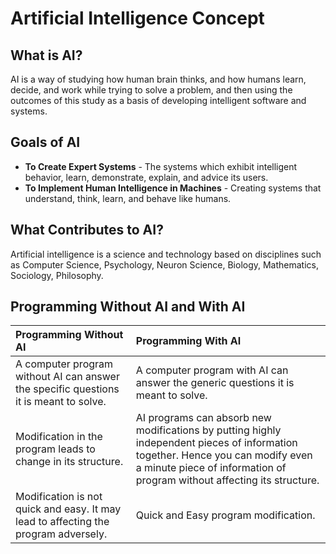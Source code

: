 # Artificial Intelligence Concept

## What is AI?

AI is a way of studying how human brain thinks, and how humans learn, decide, and work while trying to solve a problem, and then using the outcomes of this study as a basis of developing intelligent software and systems.

## Goals of AI

* **To Create Expert Systems** - The systems which exhibit intelligent behavior, learn, demonstrate, explain, and advice its users.
* **To Implement Human Intelligence in Machines** - Creating systems that understand, think, learn, and behave like humans.

## What Contributes to AI?

Artificial intelligence is a science and technology based on disciplines such as Computer Science, Psychology, Neuron Science, Biology, Mathematics, Sociology, Philosophy.

## Programming Without AI and With AI

| Programming Without AI | Programming With AI |
| :--------------------- | :------------------ |
| A computer program without AI can answer the specific questions it is meant to solve. | A computer program with AI can answer the generic questions it is meant to solve. |
| Modification in the program leads to change in its structure. | AI programs can absorb new modifications by putting highly independent pieces of information together. Hence you can modify even a minute piece of information of program without affecting its structure. |
| Modification is not quick and easy. It may lead to affecting the program adversely. | Quick and Easy program modification. |
